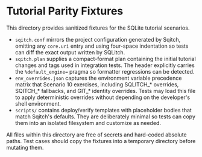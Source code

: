 # Tutorial Parity Fixtures

This directory provides sanitized fixtures for the SQLite tutorial scenarios.

* `sqitch.conf` mirrors the project configuration generated by Sqitch, omitting any
  `core.uri` entry and using four-space indentation so tests can diff the exact
  output written by SQLitch.
* `sqitch.plan` supplies a compact-format plan containing the initial tutorial
  changes and tags used in integration tests. The header explicitly carries the
  `%default_engine=` pragma so formatter regressions can be detected.
* `env_overrides.json` captures the environment variable precedence matrix that
  Scenario 10 exercises, including SQLITCH_* overrides, SQITCH_* fallbacks, and
  GIT_* identity overrides. Tests may load this file to apply deterministic
  overrides without depending on the developer's shell environment.
* `scripts/` contains deploy/verify templates with placeholder bodies that match
  Sqitch's defaults. They are deliberately minimal so tests can copy them into an
  isolated filesystem and customize as needed.

All files within this directory are free of secrets and hard-coded absolute
paths. Test cases should copy the fixtures into a temporary directory before
mutating them.
